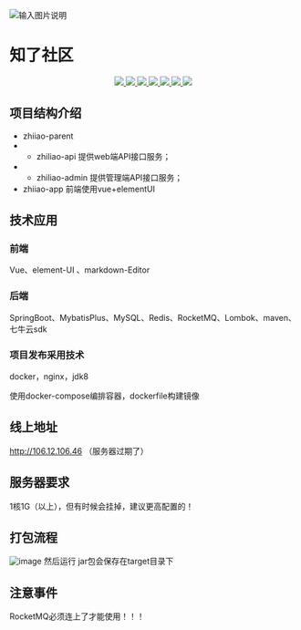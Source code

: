 
![输入图片说明](https://images.gitee.com/uploads/images/2020/0922/091803_234785a7_2156220.gif "1.8ff235a.gif")
# 知了社区

<p align="center">
    <a target="_blank" href="https://www.oracle.com/technetwork/java/javase/downloads/index.html">
        <img src="https://img.shields.io/hexpm/l/plug.svg" ></img>
        <img src="https://img.shields.io/badge/JDK-1.8+-green.svg" ></img>
        <img src="https://img.shields.io/badge/springboot-2.5.0.RELEASE-green" ></img>
        <img src="https://img.shields.io/badge/redis-red" ></img>
        <img src="https://img.shields.io/badge/vue-2.5.2-pink" ></img>
        <img src="https://img.shields.io/badge/mybatis--plus-3.1.2-9cf" ></img>
        <img src="https://img.shields.io/badge/七牛云图片上传-yellow" ></img>
    </a>
</p>

## 项目结构介绍
 * zhiiao-parent
 * * zhiliao-api 提供web端API接口服务；
 * * zhiliao-admin 提供管理端API接口服务；
 * zhiiao-app 前端使用vue+elementUI

## 技术应用

 ### 前端
   Vue、element-UI 、markdown-Editor
 ### 后端
 SpringBoot、MybatisPlus、MySQL、Redis、RocketMQ、Lombok、maven、七牛云sdk
 
 ### 项目发布采用技术
   docker，nginx，jdk8
   
   使用docker-compose编排容器，dockerfile构建镜像
   
## 线上地址
http://106.12.106.46   （服务器过期了）

## 服务器要求
1核1G（以上），但有时候会挂掉，建议更高配置的！

## 打包流程
![image](https://user-images.githubusercontent.com/84490780/195503969-e257ad2c-e5a1-4d14-9db7-c6726118a520.png)
然后运行
jar包会保存在target目录下
## 注意事件
RocketMQ必须连上了才能使用！！！


